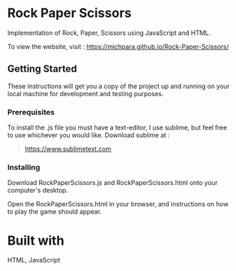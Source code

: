 # **Rock Paper Scissors**

Implementation of Rock, Paper, Scissors using JavaScript and HTML.

To view the website, visit : https://michpara.github.io/Rock-Paper-Scissors/

## **Getting Started**

These instructions will get you a copy of the project up and running on your local machine for development and testing purposes.

### **Prerequisites**

To install the .js file you must have a text-editor, I use sublime, but feel free to use whichever you would like. Download sublime at :

>https://www.sublimetext.com

### **Installing**

Download RockPaperScissors.js and RockPaperScissors.html onto your computer's desktop. 

Open the RockPaperScissors.html in your browser, and instructions on how to play the game should appear.

# **Built with**

HTML, JavaScript
